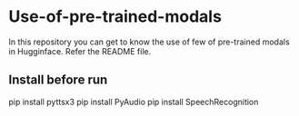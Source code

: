 # Use-of-pre-trained-modals
In this repository you can get to know the use of few of pre-trained modals in Hugginface. Refer the README file.

## Install before run
  pip install pyttsx3
  pip install PyAudio
  pip install SpeechRecognition
